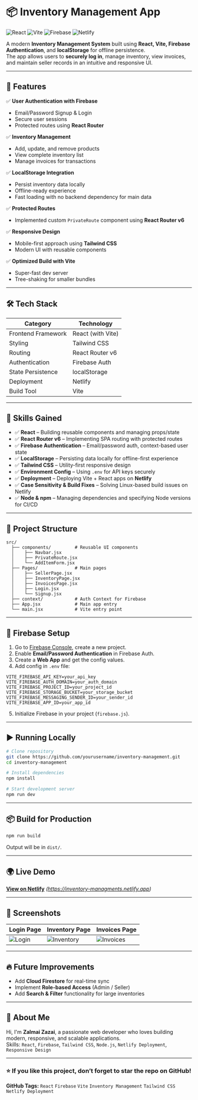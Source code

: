 # 📦 Inventory Management App

![React](https://img.shields.io/badge/React-18-blue?logo=react)
![Vite](https://img.shields.io/badge/Vite-Build-orange?logo=vite)
![Firebase](https://img.shields.io/badge/Firebase-Auth-yellow?logo=firebase)
![Netlify](https://img.shields.io/badge/Deployed-Netlify-brightgreen?logo=netlify)

A modern **Inventory Management System** built using **React, Vite, Firebase Authentication**, and **localStorage** for offline persistence.  
The app allows users to **securely log in**, manage inventory, view invoices, and maintain seller records in an intuitive and responsive UI.

---

## 🚀 Features

✅ **User Authentication with Firebase**

- Email/Password Signup & Login
- Secure user sessions
- Protected routes using **React Router**

✅ **Inventory Management**

- Add, update, and remove products
- View complete inventory list
- Manage invoices for transactions

✅ **LocalStorage Integration**

- Persist inventory data locally
- Offline-ready experience
- Fast loading with no backend dependency for main data

✅ **Protected Routes**

- Implemented custom `PrivateRoute` component using **React Router v6**

✅ **Responsive Design**

- Mobile-first approach using **Tailwind CSS**
- Modern UI with reusable components

✅ **Optimized Build with Vite**

- Super-fast dev server
- Tree-shaking for smaller bundles

---

## 🛠️ Tech Stack

| **Category**       | **Technology**    |
| ------------------ | ----------------- |
| Frontend Framework | React (with Vite) |
| Styling            | Tailwind CSS      |
| Routing            | React Router v6   |
| Authentication     | Firebase Auth     |
| State Persistence  | localStorage      |
| Deployment         | Netlify           |
| Build Tool         | Vite              |

---

## 🧠 Skills Gained

- ✅ **React** – Building reusable components and managing props/state
- ✅ **React Router v6** – Implementing SPA routing with protected routes
- ✅ **Firebase Authentication** – Email/password auth, context-based user state
- ✅ **LocalStorage** – Persisting data locally for offline-first experience
- ✅ **Tailwind CSS** – Utility-first responsive design
- ✅ **Environment Config** – Using `.env` for API keys securely
- ✅ **Deployment** – Deploying Vite + React apps on **Netlify**
- ✅ **Case Sensitivity & Build Fixes** – Solving Linux-based build issues on Netlify
- ✅ **Node & npm** – Managing dependencies and specifying Node versions for CI/CD

---

## 📂 Project Structure

```
src/
  ├── components/         # Reusable UI components
  │    ├── Navbar.jsx
  │    ├── PrivateRoute.jsx
  │    └── AddItemForm.jsx
  ├── Pages/              # Main pages
  │    ├── SellerPage.jsx
  │    ├── InventoryPage.jsx
  │    ├── InvoicesPage.jsx
  │    ├── Login.jsx
  │    └── Signup.jsx
  ├── context/            # Auth Context for Firebase
  ├── App.jsx             # Main app entry
  └── main.jsx            # Vite entry point
```

---

## 🔑 Firebase Setup

1. Go to [Firebase Console](https://console.firebase.google.com/), create a new project.
2. Enable **Email/Password Authentication** in Firebase Auth.
3. Create a **Web App** and get the config values.
4. Add config in `.env` file:

```
VITE_FIREBASE_API_KEY=your_api_key
VITE_FIREBASE_AUTH_DOMAIN=your_auth_domain
VITE_FIREBASE_PROJECT_ID=your_project_id
VITE_FIREBASE_STORAGE_BUCKET=your_storage_bucket
VITE_FIREBASE_MESSAGING_SENDER_ID=your_sender_id
VITE_FIREBASE_APP_ID=your_app_id
```

5. Initialize Firebase in your project (`firebase.js`).

---

## ▶️ Running Locally

```bash
# Clone repository
git clone https://github.com/yourusername/inventory-management.git
cd inventory-management

# Install dependencies
npm install

# Start development server
npm run dev
```

---

## 📦 Build for Production

```bash
npm run build
```

Output will be in `dist/`.

---

## 🌍 Live Demo

[**View on Netlify**](#) _(https://inventory-managments.netlify.app)_

---

## 📸 Screenshots

| Login Page  | Inventory Page  | Invoices Page  |
| ----------- | --------------- | -------------- |
| ![Login](#) | ![Inventory](#) | ![Invoices](#) |

---

## 🔥 Future Improvements

- Add **Cloud Firestore** for real-time sync
- Implement **Role-based Access** (Admin / Seller)
- Add **Search & Filter** functionality for large inventories

---

## 👤 About Me

Hi, I'm **Zalmai Zazai**, a passionate web developer who loves building modern, responsive, and scalable applications.  
Skills: `React`, `Firebase`, `Tailwind CSS`, `Node.js`, `Netlify Deployment`, `Responsive Design`

---

### ⭐ If you like this project, don’t forget to **star the repo** on GitHub!

**GitHub Tags:** `React` `Firebase` `Vite` `Inventory Management` `Tailwind CSS` `Netlify Deployment`

